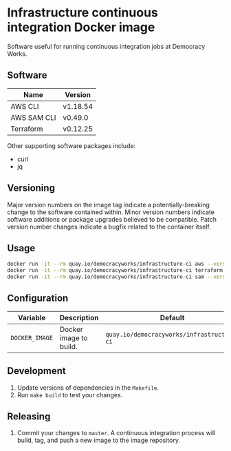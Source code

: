 # Infrastructure continuous integration Docker image

Software useful for running continuous integration jobs at Democracy Works.

## Software

| Name | Version |
| --- | --- |
| AWS CLI | v1.18.54 |
| AWS SAM CLI | v0.49.0 |
| Terraform | v0.12.25 |

Other supporting software packages include:

- curl
- jq

## Versioning

Major version numbers on the image tag indicate a potentially-breaking change to
the software contained within. Minor version numbers indicate software additions
or package upgrades believed to be compatible. Patch version number changes
indicate a bugfix related to the container itself.

## Usage

```sh
docker run -it --rm quay.io/democracyworks/infrastructure-ci aws --version
docker run -it --rm quay.io/democracyworks/infrastructure-ci terraform version
docker run -it --rm quay.io/democracyworks/infrastructure-ci sam --version
```

## Configuration

| Variable | Description | Default |
| --- | --- | --- |
| `DOCKER_IMAGE` | Docker image to build. | `quay.io/democracyworks/infrastructure-ci` |

## Development

1. Update versions of dependencies in the `Makefile`.
2. Run `make build` to test your changes.

## Releasing

1. Commit your changes to `master`. A continuous integration process will build,
   tag, and push a new image to the image repository.
